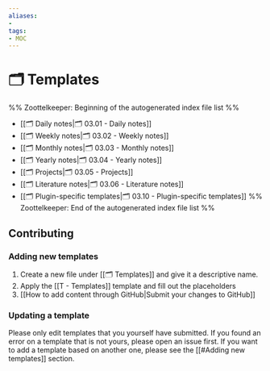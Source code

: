 ```yaml
---
aliases:
- 
tags: 
- MOC
---
```


# 🗂️ Templates

%% Zoottelkeeper: Beginning of the autogenerated index file list  %%
-  [[🗂️ Daily notes|🗂️ 03.01 - Daily notes]]
-  [[🗂️ Weekly notes|🗂️ 03.02 - Weekly notes]]
-  [[🗂️ Monthly notes|🗂️ 03.03 - Monthly notes]]
-  [[🗂️ Yearly notes|🗂️ 03.04 - Yearly notes]]
-  [[🗂️ Projects|🗂️ 03.05 - Projects]]
-  [[🗂️ Literature notes|🗂️ 03.06 - Literature notes]]
-  [[🗂️ Plugin-specific templates|🗂️ 03.10 - Plugin-specific templates]]
%% Zoottelkeeper: End of the autogenerated index file list  %%


## Contributing

### Adding new templates

1. Create a new file under [[🗂️ Templates]] and give it a descriptive name.
2. Apply the [[T - Templates]] template and fill out the placeholders
3. [[How to add content through GitHub|Submit your changes to GitHub]]

### Updating a template

Please only edit templates that you yourself have submitted. If you found an error on a template that is not yours, please open an issue first.
If you want to add a template based on another one, please see the [[#Adding new templates]] section.
